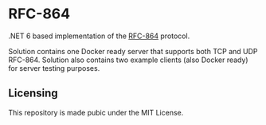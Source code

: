 # RFC-864

.NET 6 based implementation of the [RFC-864](https://datatracker.ietf.org/doc/html/rfc864) protocol. 

Solution contains one Docker ready server that supports both TCP and UDP RFC-864.
Solution also contains two example clients (also Docker ready) for server testing purposes.

## Licensing

This repository is made pubic under the MIT License.